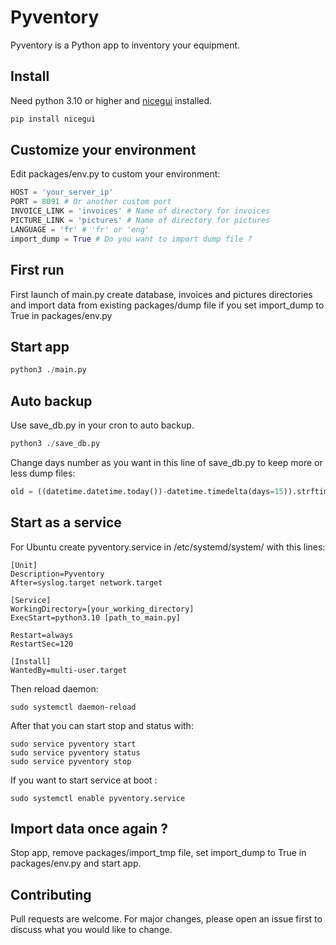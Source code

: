 # Pyventory

Pyventory is a Python app to inventory your equipment.

## Install

Need python 3.10 or higher and [nicegui](https://nicegui.io/) installed.

```bash
pip install nicegui
```

## Customize your environment
Edit packages/env.py to custom your environment:
```python
HOST = 'your_server_ip'
PORT = 8091 # Or another custom port
INVOICE_LINK = 'invoices' # Name of directory for invoices
PICTURE_LINK = 'pictures' # Name of directory for pictures
LANGUAGE = 'fr' # 'fr' or 'eng'
import_dump = True # Do you want to import dump file ?
```

## First run
First launch of main.py create database, invoices and pictures directories and import data from existing packages/dump file if you set import_dump to True in packages/env.py

## Start app


```python
python3 ./main.py
```

## Auto backup

Use save_db.py in your cron to auto backup. 

```python
python3 ./save_db.py
```

Change days number as you want in this line of save_db.py to keep more or less dump files:

```python
old = ((datetime.datetime.today())-datetime.timedelta(days=15)).strftime('%d-%m-%Y')
```

## Start as a service

For Ubuntu create pyventory.service in /etc/systemd/system/ with this lines:

```shell
[Unit]
Description=Pyventory
After=syslog.target network.target

[Service]
WorkingDirectory=[your_working_directory]
ExecStart=python3.10 [path_to_main.py]

Restart=always
RestartSec=120

[Install]
WantedBy=multi-user.target
```

Then reload daemon:

```shell
sudo systemctl daemon-reload
```

After that you can start stop and status with:
```shell
sudo service pyventory start
sudo service pyventory status
sudo service pyventory stop
```

If you want to start service at boot :

```shell
sudo systemctl enable pyventory.service
```

## Import data once again ?

Stop app, remove packages/import_tmp file, set import_dump to True in packages/env.py and start app.

## Contributing

Pull requests are welcome. For major changes, please open an issue first
to discuss what you would like to change.
